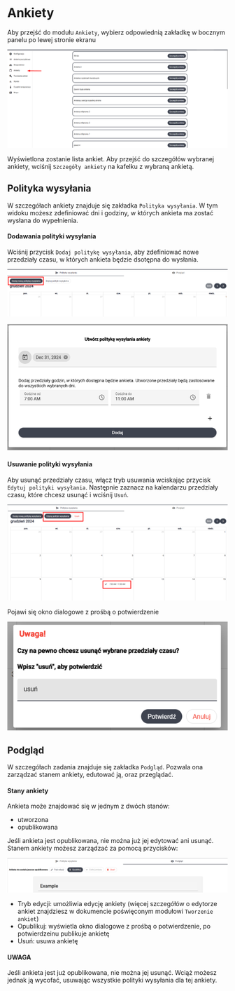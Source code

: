 # Ankiety

Aby przejść do modułu `Ankiety`, wybierz odpowiednią zakładkę w bocznym panelu po lewej stronie ekranu

![alt text](imgs/turn_on.png)

Wyświetlona zostanie lista ankiet. Aby przejść do szczegółów wybranej ankiety, wciśnij `Szczegóły ankiety` na kafelku z wybraną ankietą.

## Polityka wysyłania

W szczegółach ankiety znajduje się zakładka `Polityka wysyłania`. W tym widoku możesz zdefiniować dni i godziny, w których ankieta ma zostać wysłana do wypełnienia.

#### Dodawania polityki wysyłania

Wciśnij przycisk `Dodaj politykę wysyłania`, aby zdefiniować nowe przedziały czasu, w których ankieta będzie dsotępna do wysłania.

![alt text](imgs/sending_policy_btn.png)

![alt text](imgs/sending_policy_form.png)


#### Usuwanie polityki wysyłania
Aby usunąć przedziały czasu, włącz tryb usuwania wciskając przycisk `Edytuj polityki wysyłania`. Następnie zaznacz na kalendarzu przedziały czasu, które chcesz usunąć i wciśnij `Usuń`.

![alt text](imgs/remove_sending_policy.png)

Pojawi się okno dialogowe z prośbą o potwierdzenie

![alt text](imgs/remove_sending_poilcy_confirmation.png)

## Podgląd 

W szczegółach zadania znajduje się zakładka `Podgląd`. Pozwala ona zarządzać stanem ankiety, edutować ją, oraz przeglądać.

#### Stany ankiety

Ankieta może znajdować się w jednym z dwóch stanów:
- utworzona
- opublikowana

Jeśli ankieta jest opublikowana, nie można już jej edytować ani usunąć. Stanem ankiety możesz zarządzać za pomocą przycisków:

![alt text](imgs/manage_state.png)

- Tryb edycji: umożliwia edycję ankiety (więcej szczegółów o edytorze ankiet znajdziesz w dokumencie poświęconym modułowi `Tworzenie ankiet`)
- Opublikuj: wyświetla okno dialogowe z prośbą o potwierdzenie, po potwierdzeinu publikuje ankietę
- Usuń: usuwa ankietę

#### UWAGA

Jeśli ankieta jest już opublikowana, nie można jej usunąć. Wciąż możesz jednak ją wycofać, usuwając wszystkie polityki wysyłania dla tej ankiety. 

